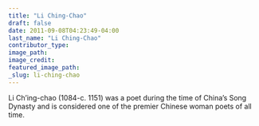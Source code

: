 ```yaml
---
title: "Li Ching-Chao"
draft: false
date: 2011-09-08T04:23:49-04:00
last_name: "Li Ching-Chao"
contributor_type:
image_path:
image_credit:
featured_image_path:
_slug: li-ching-chao
---
```


Li Ch’ing-chao (1084-c. 1151) was a poet during the time of China’s Song Dynasty and is considered one of the premier Chinese woman poets of all time.

